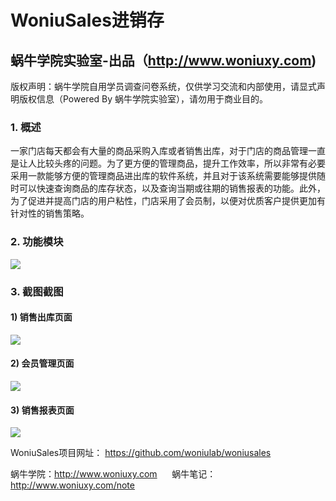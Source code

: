 # WoniuSales进销存
## 蜗牛学院实验室-出品（http://www.woniuxy.com)
版权声明：蜗牛学院自用学员调查问卷系统，仅供学习交流和内部使用，请显式声明版权信息（Powered By 蜗牛学院实验室），请勿用于商业目的。  

### 1. 概述
一家门店每天都会有大量的商品采购入库或者销售出库，对于门店的商品管理一直是让人比较头疼的问题。为了更方便的管理商品，提升工作效率，所以非常有必要采用一款能够方便的管理商品进出库的软件系统，并且对于该系统需要能够提供随时可以快速查询商品的库存状态，以及查询当期或往期的销售报表的功能。此外，为了促进并提高门店的用户粘性，门店采用了会员制，以便对优质客户提供更加有针对性的销售策略。

### 2. 功能模块

<img src="https://raw.githubusercontent.com/woniulab/woniusales/master/WebRoot/image/modules.png"/>

### 3. 截图截图
#### 1) 销售出库页面

<img src="https://raw.githubusercontent.com/woniulab/woniusales/master/WebRoot/image/sell.png"/>

#### 2) 会员管理页面

<img src="https://raw.githubusercontent.com/woniulab/woniusales/master/WebRoot/image/sell.png"/>

#### 3) 销售报表页面

<img src="https://raw.githubusercontent.com/woniulab/woniusales/master/WebRoot/image/sell.png"/>

WoniuSales项目网址： https://github.com/woniulab/woniusales 

蜗牛学院：http://www.woniuxy.com &nbsp;&nbsp;&nbsp;&nbsp;  蜗牛笔记：http://www.woniuxy.com/note
